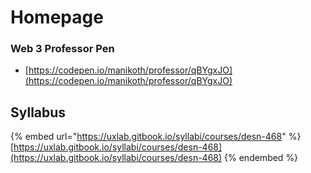 # Homepage

### Web 3 Professor Pen

* [https://codepen.io/manikoth/professor/qBYgxJO](https://codepen.io/manikoth/professor/qBYgxJO)

## Syllabus

{% embed url="https://uxlab.gitbook.io/syllabi/courses/desn-468" %}
[https://uxlab.gitbook.io/syllabi/courses/desn-468](https://uxlab.gitbook.io/syllabi/courses/desn-468)
{% endembed %}
